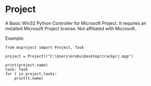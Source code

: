 # Project 

A Basic Win32 Python Controller for Microsoft Project. It requires an installed Microsoft Project license. Not affiliated with Microsoft.

Example:

```
from msproject import Project, Task

project = Project(r"C:\Users\mrebu\Desktop\trackprj.mpp")

print(project.name)
task: Task
for t in project.tasks:
    print(t.name)
```
